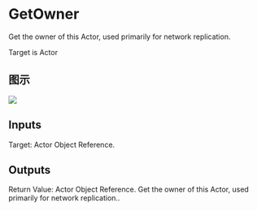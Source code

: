 # GetOwner

Get the owner of this Actor, used primarily for network replication.

Target is Actor

## 图示

![]($-20221218-17344714.png)

## Inputs

Target: Actor Object Reference.  

## Outputs

Return Value: Actor Object Reference. Get the owner of this Actor, used primarily for network replication..

